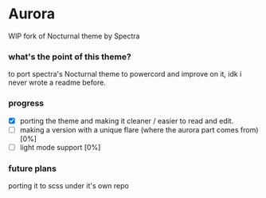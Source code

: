 # Aurora
 WIP fork of Nocturnal theme by Spectra

### what's the point of this theme?
to port spectra's Nocturnal theme to powercord and improve on it, idk i never wrote a readme before.



### progress
- [x] porting the theme and making it cleaner / easier to read and edit.
- [ ] making a version with a unique flare (where the aurora part comes from) [0%]
- [ ] light mode support [0%] 

### future plans

porting it to scss under it's own repo
